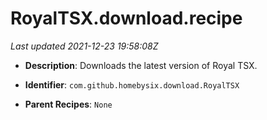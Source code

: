 # RoyalTSX.download.recipe

_Last updated 2021-12-23 19:58:08Z_

- **Description**: Downloads the latest version of Royal TSX.

- **Identifier**: `com.github.homebysix.download.RoyalTSX`

- **Parent Recipes**: `None`